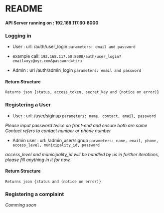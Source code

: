 # README

#### API Server running on : 192.168.117.60:8000

### Logging in

* User : url: /auth/user_login
`parameters: email and password`

* example call: `192.168.117.60:8000/auth/user_login?email=xyz@xyz.com&password=tiru`

* Admin : url  /auth/admin_login
`parameters: email and password`

#### Return Structure

```Returns json {status, access_token, secret_key and (notice on error)}```

### Registering a User

* User : url: /user/siginup
`parameters: name, contact, email, password`

*Please input password twice on front-end and ensure both are same*
<br>*Contact refers to contact number or phone number*

* Admin user : url: /admin_user/signup
`parameters: name, email, phone, access_level, municipality_id, password`

*access_level and municipality_id will be handled by us in further iterations, please fill anything in it for now.*

#### Return Structure

```Returns json {status and (notice on error)}```

### Registering a complaint

*Comming soon*
